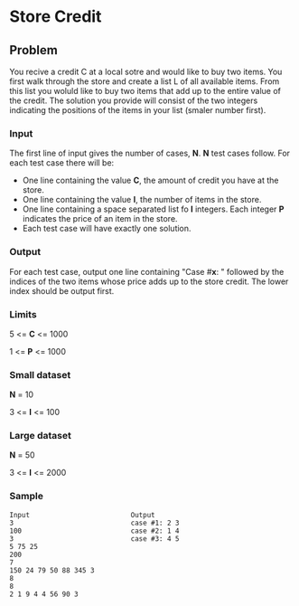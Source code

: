 # Store Credit

## Problem

You recive a credit C at a local sotre and would like to buy two items. You first walk
through the store and create a list L of all available items. From this list you woluld like to
buy two items that add up to the entire value of the credit. The solution you provide will
consist of the two integers indicating the positions of the items in your list (smaler
number first).

### Input

The first line of input gives the number of cases, __N__. __N__ test cases follow. For each test case
there will be:

* One line containing the value __C__, the amount of credit you have at the store.
* One line containing the value __I__, the number of items in the store.
* One line containing a space separated list fo __I__ integers. Each integer __P__ indicates the price of an item in the store.
* Each test case will have exactly one solution.

### Output

For each test case, output one line containing "Case #__x__: " followed by the indices of the
two items whose price adds up to the store credit. The lower index should be output first.

### Limits

5 <= __C__ <= 1000

1 <= __P__ <= 1000

### Small dataset

__N__ = 10

3 <= __I__ <= 100

### Large dataset

__N__ = 50

3 <= __I__ <= 2000

### Sample

```
Input                         Output
3                             case #1: 2 3
100                           case #2: 1 4
3                             case #3: 4 5
5 75 25
200
7
150 24 79 50 88 345 3
8
8
2 1 9 4 4 56 90 3
```